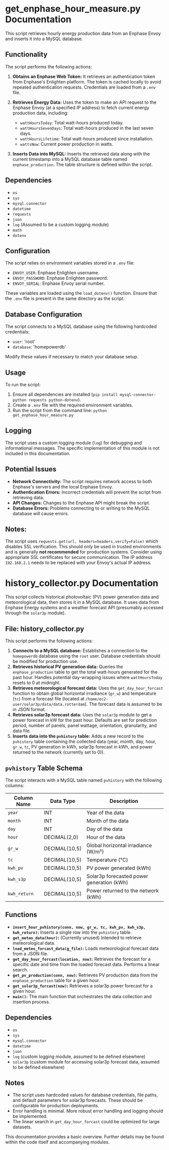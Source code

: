 # get_enphase_hour_measure.py Documentation

This script retrieves hourly energy production data from an Enphase Envoy and inserts it into a MySQL database.

## Functionality

The script performs the following actions:

1. **Obtains an Enphase Web Token:** It retrieves an authentication token from Enphase's Enlighten platform.  The token is cached locally to avoid repeated authentication requests.  Credentials are loaded from a `.env` file.

2. **Retrieves Energy Data:** Uses the token to make an API request to the Enphase Envoy (at a specified IP address) to fetch current energy production data, including:
    * `wattHoursToday`: Total watt-hours produced today.
    * `wattHoursSevenDays`: Total watt-hours produced in the last seven days.
    * `wattHoursLifetime`: Total watt-hours produced since installation.
    * `wattsNow`: Current power production in watts.

3. **Inserts Data into MySQL:** Inserts the retrieved data along with the current timestamp into a MySQL database table named `enphase_production`.  The table structure is defined within the script.

## Dependencies

* `os`
* `sys`
* `mysql.connector`
* `datetime`
* `requests`
* `json`
* `log` (Assumed to be a custom logging module)
* `math`
* `dotenv`


## Configuration

The script relies on environment variables stored in a `.env` file:

* `ENVOY_USER`: Enphase Enlighten username.
* `ENVOY_PASSWORD`: Enphase Enlighten password.
* `ENVOY_SERIAL`: Enphase Envoy serial number.

These variables are loaded using the `load_dotenv()` function.  Ensure that the `.env` file is present in the same directory as the script.

## Database Configuration

The script connects to a MySQL database using the following hardcoded credentials:

* `user`: 'root'
* `database`: 'homepowerdb'

Modify these values if necessary to match your database setup.

## Usage

To run the script:

1.  Ensure all dependencies are installed (`pip install mysql-connector-python requests python-dotenv`).
2.  Create a `.env` file with the required environment variables.
3.  Run the script from the command line: `python get_enphase_hour_measure.py`


## Logging

The script uses a custom logging module (`log`) for debugging and informational messages. The specific implementation of this module is not included in this documentation.


## Potential Issues

* **Network Connectivity:** The script requires network access to both Enphase's servers and the local Enphase Envoy.
* **Authentication Errors:** Incorrect credentials will prevent the script from retrieving data.
* **API Changes:** Changes to the Enphase API might break the script.
* **Database Errors:** Problems connecting to or writing to the MySQL database will cause errors.


## Notes:

The script uses `requests.get(url, headers=headers,verify=False)` which disables SSL verification.  This should only be used in trusted environments and is generally **not recommended** for production systems.  Consider using appropriate SSL certificates for secure communication.  The IP address `192.168.2.1` needs to be replaced with your Envoy's actual IP address.

# history_collector.py Documentation

This script collects historical photovoltaic (PV) power generation data and meteorological data, then stores it in a MySQL database.  It uses data from Enphase Energy systems and a weather forecast API (presumably accessed through the `solar3p` module).


## File: history_collector.py

This script performs the following actions:

1. **Connects to a MySQL database:** Establishes a connection to the `homepowerdb` database using the `root` user.  Database credentials should be modified for production use.
2. **Retrieves historical PV generation data:** Queries the `enphase_production` table to get the total watt-hours generated for the past hour. Handles potential day-wrapping issues where `wattHoursToday` resets to 0 at midnight.
3. **Retrieves meteorological forecast data:**  Uses the `get_day_hour_forcast` function to obtain global horizontal irradiance (`gr_w`) and temperature (`tc`) from a forecast file (located at `/home/ec2-user/solar3p/data/data.rotterdam`). The forecast data is assumed to be in JSON format.
4. **Retrieves solar3p forecast data:** Uses the `solar3p` module to get a power forecast in kW for the past hour.  Defaults are set for prediction period, number of panels, panel wattage, orientation, granularity, and data file.
5. **Inserts data into the `pvhistory` table:**  Adds a new record to the `pvhistory` table containing the collected data (year, month, day, hour, `gr_w`, `tc`, PV generation in kWh, solar3p forecast in kWh, and power returned to the network (currently set to 0)).

## `pvhistory` Table Schema

The script interacts with a MySQL table named `pvhistory` with the following columns:

| Column Name    | Data Type     | Description                                      |
|----------------|----------------|--------------------------------------------------|
| `year`         | INT            | Year of the data                                |
| `month`        | INT            | Month of the data                               |
| `day`          | INT            | Day of the data                                 |
| `hour`         | DECIMAL(2,0)   | Hour of the data                                |
| `gr_w`         | DECIMAL(10,5)  | Global horizontal irradiance (W/m²)             |
| `tc`           | DECIMAL(10,5)  | Temperature (°C)                               |
| `kwh_pv`       | DECIMAL(10,5)  | PV power generated (kWh)                        |
| `kwh_s3p`      | DECIMAL(10,5)  | Solar3p forecasted power generation (kWh)       |
| `kwh_return`   | DECIMAL(10,5)  | Power returned to the network (kWh)             |


## Functions

* **`insert_hour_pvhistory(conn, now, gr_w, tc, kwh_pv, kwh_s3p, kwh_return)`:** Inserts a single row into the `pvhistory` table.
* **`get_meteo_data(hour)`:** (Currently unused)  Intended to retrieve meteorological data.
* **`load_meteo_forcast_data(g_file)`:** Loads meteorological forecast data from a JSON file.
* **`get_day_hour_forcast(location, now)`:** Retrieves the forecast for a specific date and time from the loaded forecast data.  Performs a linear search.
* **`get_pv_production(conn, now)`:** Retrieves PV production data from the `enphase_production` table for a given hour.
* **`get_solar3p_forcast(now)`:** Retrieves a solar3p power forecast for a given hour.
* **`main()`:** The main function that orchestrates the data collection and insertion process.


## Dependencies

* `os`
* `sys`
* `mysql.connector`
* `datetime`
* `json`
* `log` (custom logging module, assumed to be defined elsewhere)
* `solar3p` (custom module for accessing solar3p forecast data, assumed to be defined elsewhere)


## Notes

* The script uses hardcoded values for database credentials, file paths, and default parameters for solar3p forecasts. These should be configurable for production deployments.
* Error handling is minimal.  More robust error handling and logging should be implemented.
* The linear search in `get_day_hour_forcast` could be optimized for large datasets.


This documentation provides a basic overview. Further details may be found within the code itself and accompanying modules.

